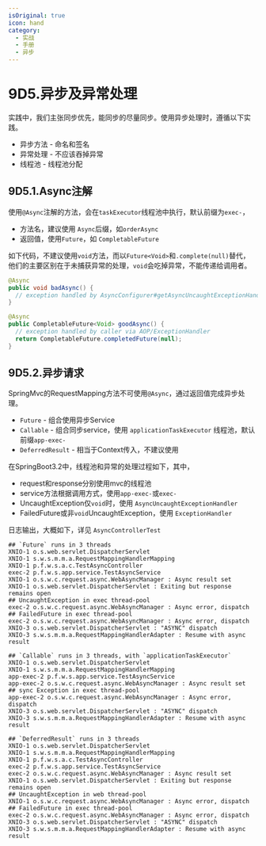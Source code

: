 ```yaml
---
isOriginal: true
icon: hand
category:
  - 实战
  - 手册
  - 异步
---
```


# 9D5.异步及异常处理

实践中，我们主张同步优先，能同步的尽量同步。使用异步处理时，遵循以下实践。

* 异步方法 - 命名和签名
* 异常处理 - 不应该吞掉异常
* 线程池 - 线程池分配

## 9D5.1.Async注解

使用`@Async`注解的方法，会在`taskExecutor`线程池中执行，默认前缀为`exec-`，

* 方法名，建议使用 `Async`后缀，如`orderAsync`
* 返回值，使用`Future`，如 `CompletableFuture`

如下代码，不建议使用`void`方法，而以`Future<Void>`和`.complete(null)`替代，
他们的主要区别在于未捕获异常的处理，`void`会吃掉异常，不能传递给调用者。

```java
@Async
public void badAsync() {
  // exception handled by AsyncConfigurer#getAsyncUncaughtExceptionHandler
}

@Async
public CompletableFuture<Void> goodAsync() {
  // exception handled by caller via AOP/ExceptionHandler
  return CompletableFuture.completedFuture(null);
}
```

## 9D5.2.异步请求

SpringMvc的RequestMapping方法不可使用`@Async`，通过返回值完成异步处理。

* `Future` - 组合使用异步Service
* `Callable` - 组合同步service，使用 `applicationTaskExecutor` 线程池，默认前缀`app-exec-`
* `DeferredResult` - 相当于Context传入，不建议使用

在SpringBoot3.2中，线程池和异常的处理过程如下，其中，

* request和response分别使用mvc的线程池
* service方法根据调用方式，使用`app-exec-`或`exec-`
* UncaughtException仅`void`时，使用 `AsyncUncaughtExceptionHandler`
* FailedFuture或非`void`UncaughtException，使用 `ExceptionHandler`

日志输出，大概如下，详见 `AsyncControllerTest`

```text
## `Future` runs in 3 threads
XNIO-1 o.s.web.servlet.DispatcherServlet
XNIO-1 s.w.s.m.m.a.RequestMappingHandlerMapping
XNIO-1 p.f.w.s.a.c.TestAsyncController
exec-2 p.f.w.s.app.service.TestAsyncService
XNIO-1 o.s.w.c.request.async.WebAsyncManager : Async result set
XNIO-1 o.s.web.servlet.DispatcherServlet : Exiting but response remains open
## UncaughtException in exec thread-pool
exec-2 o.s.w.c.request.async.WebAsyncManager : Async error, dispatch
## FailedFuture in exec thread-pool
exec-2 o.s.w.c.request.async.WebAsyncManager : Async error, dispatch
XNIO-3 o.s.web.servlet.DispatcherServlet : "ASYNC" dispatch
XNIO-3 s.w.s.m.m.a.RequestMappingHandlerAdapter : Resume with async result

## `Callable` runs in 3 threads, with `applicationTaskExecutor`
XNIO-1 o.s.web.servlet.DispatcherServlet
XNIO-1 s.w.s.m.m.a.RequestMappingHandlerMapping
app-exec-2 p.f.w.s.app.service.TestAsyncService
app-exec-2 o.s.w.c.request.async.WebAsyncManager : Async result set
## sync Exception in exec thread-pool
app-exec-2 o.s.w.c.request.async.WebAsyncManager : Async error, dispatch
XNIO-3 o.s.web.servlet.DispatcherServlet : "ASYNC" dispatch
XNIO-3 s.w.s.m.m.a.RequestMappingHandlerAdapter : Resume with async result

## `DeferredResult` runs in 3 threads
XNIO-1 o.s.web.servlet.DispatcherServlet
XNIO-1 s.w.s.m.m.a.RequestMappingHandlerMapping
XNIO-1 p.f.w.s.a.c.TestAsyncController
exec-2 p.f.w.s.app.service.TestAsyncService
exec-2 o.s.w.c.request.async.WebAsyncManager : Async result set
XNIO-1 o.s.web.servlet.DispatcherServlet : Exiting but response remains open
## UncaughtException in web thread-pool
XNIO-1 o.s.w.c.request.async.WebAsyncManager : Async error, dispatch
## FailedFuture in exec thread-pool
exec-2 o.s.w.c.request.async.WebAsyncManager : Async error, dispatch
XNIO-3 o.s.web.servlet.DispatcherServlet : "ASYNC" dispatch
XNIO-3 s.w.s.m.m.a.RequestMappingHandlerAdapter : Resume with async result
```
